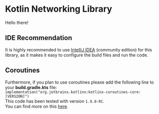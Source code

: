 # Kotlin Networking Library  
Hello there!  

## IDE Recommendation
It is highly recommended to use <a href="https://www.jetbrains.com/idea/download/other.html">IntelliJ IDEA</a> (community edition) for this library, as it makes it easy to configure the build files and run the code.

## Coroutines  
Furthermore, if you plan to use coroutines please add the following line to your __build.gradle.kts__ file:  
`implementation("org.jetbrains.kotlinx:kotlinx-coroutines-core:[VERSION]")`  
This code has been tested with version `1.9.0-RC`.  
You can find more on this <a href="https://github.com/Kotlin/kotlinx.coroutines#using-in-your-projects">here</a>.

